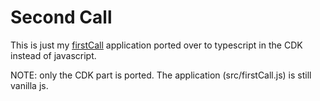 # Second Call

This is just my [firstCall](https://github.com/gherlein/firstCall) application ported over
to typescript in the CDK instead of javascript.

NOTE: only the CDK part is ported. The application (src/firstCall.js) is still vanilla js.
